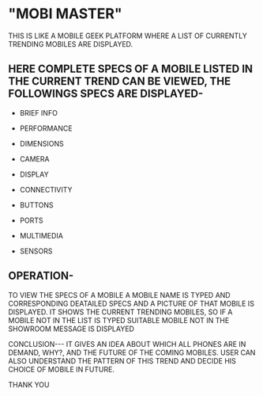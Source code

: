 # "MOBI MASTER" 


THIS IS LIKE A MOBILE GEEK PLATFORM WHERE A LIST OF CURRENTLY TRENDING MOBILES ARE DISPLAYED.

## HERE COMPLETE SPECS OF A MOBILE LISTED IN THE CURRENT TREND CAN BE VIEWED, THE FOLLOWINGS SPECS ARE DISPLAYED-

* BRIEF INFO


* PERFORMANCE


* DIMENSIONS


* CAMERA


* DISPLAY


* CONNECTIVITY


* BUTTONS


* PORTS


* MULTIMEDIA


* SENSORS



## OPERATION-
TO VIEW THE SPECS OF A MOBILE
A MOBILE NAME IS TYPED AND CORRESPONDING DEATAILED SPECS AND A PICTURE OF THAT MOBILE IS DISPLAYED.
IT SHOWS THE CURRENT TRENDING MOBILES, SO IF A MOBILE NOT IN THE LIST IS TYPED SUITABLE MOBILE NOT IN THE SHOWROOM MESSAGE IS DISPLAYED



CONCLUSION---
IT GIVES AN IDEA ABOUT WHICH ALL PHONES ARE IN DEMAND, WHY?, AND THE FUTURE OF THE COMING MOBILES.
USER CAN ALSO UNDERSTAND THE PATTERN OF THIS TREND AND DECIDE HIS CHOICE OF MOBILE IN FUTURE.


THANK YOU


